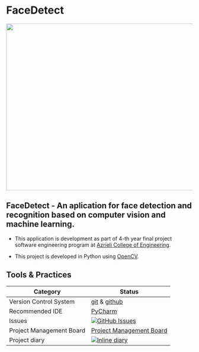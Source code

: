 # FaceDetect


<img src="https://cdn-images-1.medium.com/max/1600/1*AbEg31EgkbXSQehuNJBlWg.png" width="555" height="451">


## FaceDetect - An aplication for face detection and recognition based on computer vision and machine learning.

- This application is development as part of 4-th year final project software engineering program at [Azrieli College of Engineering](http://www.jce.ac.il/).

- This project is developed in Python using [OpenCV](https://opencv.org/).

## Tools & Practices

|Category|Status|
|---|---|
| Version Control System| [git](https://git-scm.com/) & [github](https://github.com/) |
| Recommended IDE | [PyCharm](https://www.jetbrains.com/pycharm/) |
| Issues | [![GitHub Issues](https://img.shields.io/github/issues/SergeiLevine/Face-Detect.svg?style=flat)](https://github.com/SergeiLevine/Face-Detect/issues) |
| Project Management Board| [Project Management Board](https://github.com/SergeiLevine/Face-Detect/projects/1) |
| Project diary | [![Inline diary](http://inch-ci.org/github/SergeiLevine/Face-Detect.svg?branch=master)](https://github.com/SergeiLevine/Face-Detect/wiki/Diary) |

